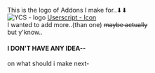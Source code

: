 This is the logo of Addons I make for..⬇⬇  
![YCS - logo](https://lh3.googleusercontent.com/yTBf-HXTR-FATN5bad0R2XFwBGpdbxzN_dRKoALQHS3qaY7rd1cizbvp9vZ_X3uKdE2d_31iDGRXehNTAOQBXrim=w128-h128-e365-rj-sc0x00ffffff) [Userscript - Icon](https://cdn-icons-png.flaticon.com/128/1383/1383327.png)<br>
I wanted to add more..(than one) ~~maybe actually~~  
but y'know..  
#### I DON'T HAVE ANY IDEA--
on what should i make next-
